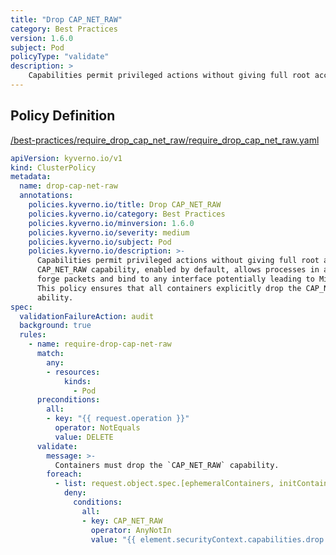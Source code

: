 ```yaml
---
title: "Drop CAP_NET_RAW"
category: Best Practices
version: 1.6.0
subject: Pod
policyType: "validate"
description: >
    Capabilities permit privileged actions without giving full root access. The CAP_NET_RAW capability, enabled by default, allows processes in a container to forge packets and bind to any interface potentially leading to MitM attacks. This policy ensures that all containers explicitly drop the CAP_NET_RAW ability.      
---
```


## Policy Definition
<a href="https://github.com/JimBugwadia/kyverno-policies/raw/fix_annotations//best-practices/require_drop_cap_net_raw/require_drop_cap_net_raw.yaml" target="-blank">/best-practices/require_drop_cap_net_raw/require_drop_cap_net_raw.yaml</a>

```yaml
apiVersion: kyverno.io/v1
kind: ClusterPolicy
metadata:
  name: drop-cap-net-raw
  annotations:
    policies.kyverno.io/title: Drop CAP_NET_RAW
    policies.kyverno.io/category: Best Practices
    policies.kyverno.io/minversion: 1.6.0
    policies.kyverno.io/severity: medium
    policies.kyverno.io/subject: Pod
    policies.kyverno.io/description: >-
      Capabilities permit privileged actions without giving full root access. The
      CAP_NET_RAW capability, enabled by default, allows processes in a container to
      forge packets and bind to any interface potentially leading to MitM attacks.
      This policy ensures that all containers explicitly drop the CAP_NET_RAW
      ability.      
spec:
  validationFailureAction: audit
  background: true
  rules:
    - name: require-drop-cap-net-raw
      match:
        any:
        - resources:
            kinds:
              - Pod
      preconditions:
        all:
        - key: "{{ request.operation }}"
          operator: NotEquals
          value: DELETE
      validate:
        message: >-
          Containers must drop the `CAP_NET_RAW` capability.
        foreach:
          - list: request.object.spec.[ephemeralContainers, initContainers, containers][]
            deny:
              conditions:
                all:
                - key: CAP_NET_RAW
                  operator: AnyNotIn
                  value: "{{ element.securityContext.capabilities.drop || '' }}"
```
